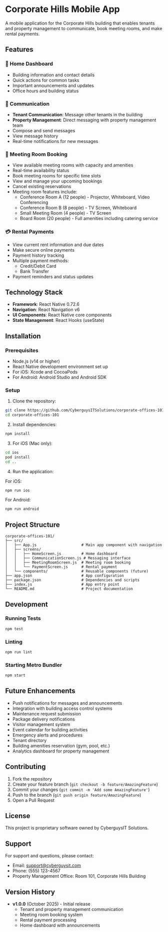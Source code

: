 # Corporate Hills Mobile App

A mobile application for the Corporate Hills building that enables tenants and property management to communicate, book meeting rooms, and make rental payments.

## Features

### 🏢 Home Dashboard
- Building information and contact details
- Quick actions for common tasks
- Important announcements and updates
- Office hours and building status

### 💬 Communication
- **Tenant Communication**: Message other tenants in the building
- **Property Management**: Direct messaging with property management team
- Compose and send messages
- View message history
- Real-time notifications for new messages

### 📅 Meeting Room Booking
- View available meeting rooms with capacity and amenities
- Real-time availability status
- Book meeting rooms for specific time slots
- View and manage your upcoming bookings
- Cancel existing reservations
- Meeting room features include:
  - Conference Room A (12 people) - Projector, Whiteboard, Video Conferencing
  - Conference Room B (8 people) - TV Screen, Whiteboard
  - Small Meeting Room (4 people) - TV Screen
  - Board Room (20 people) - Full amenities including catering service

### 💳 Rental Payments
- View current rent information and due dates
- Make secure online payments
- Payment history tracking
- Multiple payment methods:
  - Credit/Debit Card
  - Bank Transfer
- Payment reminders and status updates

## Technology Stack

- **Framework**: React Native 0.72.6
- **Navigation**: React Navigation v6
- **UI Components**: React Native core components
- **State Management**: React Hooks (useState)

## Installation

### Prerequisites
- Node.js (v14 or higher)
- React Native development environment set up
- For iOS: Xcode and CocoaPods
- For Android: Android Studio and Android SDK

### Setup

1. Clone the repository:
```bash
git clone https://github.com/CyberguysITSolutions/corporate-offices-101.git
cd corporate-offices-101
```

2. Install dependencies:
```bash
npm install
```

3. For iOS (Mac only):
```bash
cd ios
pod install
cd ..
```

4. Run the application:

For iOS:
```bash
npm run ios
```

For Android:
```bash
npm run android
```

## Project Structure

```
corporate-offices-101/
├── src/
│   ├── App.js                    # Main app component with navigation
│   ├── screens/
│   │   ├── HomeScreen.js         # Home dashboard
│   │   ├── CommunicationScreen.js # Messaging interface
│   │   ├── MeetingRoomScreen.js  # Meeting room booking
│   │   └── PaymentScreen.js      # Rental payment
│   └── components/               # Reusable components (future)
├── app.json                      # App configuration
├── package.json                  # Dependencies and scripts
├── index.js                      # App entry point
└── README.md                     # Project documentation
```

## Development

### Running Tests
```bash
npm test
```

### Linting
```bash
npm run lint
```

### Starting Metro Bundler
```bash
npm start
```

## Future Enhancements

- Push notifications for messages and announcements
- Integration with building access control systems
- Maintenance request submission
- Package delivery notifications
- Visitor management system
- Event calendar for building activities
- Emergency alerts and procedures
- Tenant directory
- Building amenities reservation (gym, pool, etc.)
- Analytics dashboard for property management

## Contributing

1. Fork the repository
2. Create your feature branch (`git checkout -b feature/AmazingFeature`)
3. Commit your changes (`git commit -m 'Add some AmazingFeature'`)
4. Push to the branch (`git push origin feature/AmazingFeature`)
5. Open a Pull Request

## License

This project is proprietary software owned by CyberguysIT Solutions.

## Support

For support and questions, please contact:
- Email: support@cyberguysit.com
- Phone: (555) 123-4567
- Property Management Office: Room 101, Corporate Hills Building

## Version History

- **v1.0.0** (October 2025) - Initial release
  - Tenant and property management communication
  - Meeting room booking system
  - Rental payment processing
  - Home dashboard with announcements
